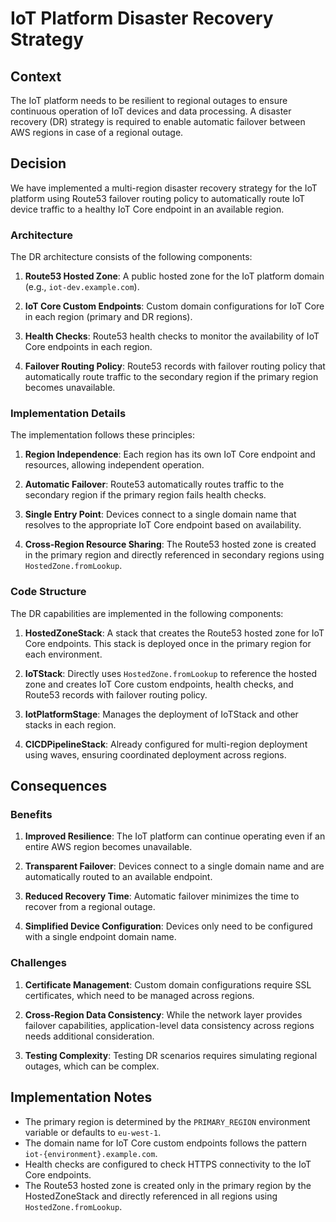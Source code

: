 # IoT Platform Disaster Recovery Strategy

## Context

The IoT platform needs to be resilient to regional outages to ensure continuous operation of IoT devices and data processing. A disaster recovery (DR) strategy is required to enable automatic failover between AWS regions in case of a regional outage.

## Decision

We have implemented a multi-region disaster recovery strategy for the IoT platform using Route53 failover routing policy to automatically route IoT device traffic to a healthy IoT Core endpoint in an available region.

### Architecture

The DR architecture consists of the following components:

1. **Route53 Hosted Zone**: A public hosted zone for the IoT platform domain (e.g., `iot-dev.example.com`).

2. **IoT Core Custom Endpoints**: Custom domain configurations for IoT Core in each region (primary and DR regions).

3. **Health Checks**: Route53 health checks to monitor the availability of IoT Core endpoints in each region.

4. **Failover Routing Policy**: Route53 records with failover routing policy that automatically route traffic to the secondary region if the primary region becomes unavailable.

### Implementation Details

The implementation follows these principles:

1. **Region Independence**: Each region has its own IoT Core endpoint and resources, allowing independent operation.

2. **Automatic Failover**: Route53 automatically routes traffic to the secondary region if the primary region fails health checks.

3. **Single Entry Point**: Devices connect to a single domain name that resolves to the appropriate IoT Core endpoint based on availability.

4. **Cross-Region Resource Sharing**: The Route53 hosted zone is created in the primary region and directly referenced in secondary regions using `HostedZone.fromLookup`.

### Code Structure

The DR capabilities are implemented in the following components:

1. **HostedZoneStack**: A stack that creates the Route53 hosted zone for IoT Core endpoints. This stack is deployed once in the primary region for each environment.

2. **IoTStack**: Directly uses `HostedZone.fromLookup` to reference the hosted zone and creates IoT Core custom endpoints, health checks, and Route53 records with failover routing policy.

3. **IotPlatformStage**: Manages the deployment of IoTStack and other stacks in each region.

4. **CICDPipelineStack**: Already configured for multi-region deployment using waves, ensuring coordinated deployment across regions.

## Consequences

### Benefits

1. **Improved Resilience**: The IoT platform can continue operating even if an entire AWS region becomes unavailable.

2. **Transparent Failover**: Devices connect to a single domain name and are automatically routed to an available endpoint.

3. **Reduced Recovery Time**: Automatic failover minimizes the time to recover from a regional outage.

4. **Simplified Device Configuration**: Devices only need to be configured with a single endpoint domain name.

### Challenges

1. **Certificate Management**: Custom domain configurations require SSL certificates, which need to be managed across regions.

2. **Cross-Region Data Consistency**: While the network layer provides failover capabilities, application-level data consistency across regions needs additional consideration.

3. **Testing Complexity**: Testing DR scenarios requires simulating regional outages, which can be complex.

## Implementation Notes

- The primary region is determined by the `PRIMARY_REGION` environment variable or defaults to `eu-west-1`.
- The domain name for IoT Core custom endpoints follows the pattern `iot-{environment}.example.com`.
- Health checks are configured to check HTTPS connectivity to the IoT Core endpoints.
- The Route53 hosted zone is created only in the primary region by the HostedZoneStack and directly referenced in all regions using `HostedZone.fromLookup`.
